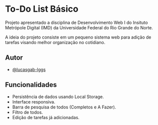 # To-Do List Básico

Projeto apresentado a disciplina de Desenvolvimento Web I do Insituto Metrópole Digital (IMD) da Universidade Federal do Rio Grande do Norte. 

A ideia do projeto consiste em um pequeno sistema web para adição de tarefas visando melhor organização no cotidiano.


## Autor

- [@lucasgab-lggs](https://github.com/lucasgab-lggs)


## Funcionalidades

- Persistência de dados usando Local Storage.
- Interface responsiva.
- Barra de pesquisa de todos (Completos e A Fazer).
- Filtro de todos.
- Edição de tarefas já adicionadas. 